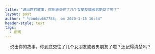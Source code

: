 ```yaml
---
title: "说出你的故事，你到底交往了几个女朋友或者男朋友了啦？"
layout: post
author: "「doudou667788」 on 2020-1-15 16:54"
header-style: text
tags:
  - 新闻
---
```


<head></head>
<body>
  &nbsp; &nbsp; 说出你的故事，你到底交往了几个女朋友或者男朋友了啦？还记得清楚吗？
 <br>
</body>


